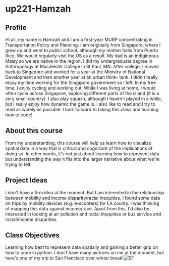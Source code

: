 # up221-Hamzah

## Profile

Hi all, my name is Hamzah and I am a first-year MURP concentrating in Transportation Policy and Planning. I am originally from Singapore, where I grew up and went to public school, although my mother hails from Puerto Rico. We would regularly visit the US as a result. My dad is an indigineous Malay so we are native to the region. I did my undergraduate degree in Anthropology at Macalester College in St Paul, MN. After college, I moved back to Singapore and worked for a year at the Ministry of National Development and then another year at an urban think- tank. I didn't really enjoy my time working for the Singapore government so I left. In my free time, I enjoy cycling and working out. While I was living at home, I would often cycle across Singapore, exploring different parts of the island (it is a very small country). I also play squash, although I haven't played in a while, but I really enjoy how dynamic the game is. I also like to read and I try to read as widely as possible. I look forward to taking this class and learning how to code!

## About this course
From my understanding, this course will help us learn how to visualize spatial data in a way that is critical and cognizant of the implications of doing so. In other words, it's not just about learning how to represent data but understanding the way it fits into the larger narrative about what we're trying to tell.

## Project Ideas
I don't have a firm idea at the moment. But I am interested in the relationship between mobility and income disparity/racial inequities. I found some data on trips by mobility devices (e.g. e-scooters) for LA county. I was thinking of mapping this data against income/race. Apart from this, I'd also be interested in looking at air pollution and racial inequities or bus service and racial/income disparities.

## Class Objectives
Learning how best to represent data spatially and gaining a better grip on how to code in python.
I don't have many pictures on me at the moment, but here's one of my trip to San Francisco over winter break!![SF](https://user-images.githubusercontent.com/123774300/216733079-7121e90b-916d-466b-8d81-942acd4da053.jpg)
